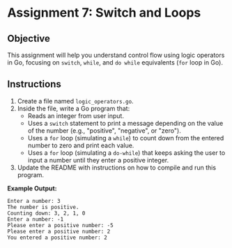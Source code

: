 # Assignment 7: Switch and Loops

## Objective

This assignment will help you understand control flow using logic operators in Go, focusing on `switch`, `while`, and `do while` equivalents (`for` loop in Go).

## Instructions

1. Create a file named `logic_operators.go`.
2. Inside the file, write a Go program that:
   - Reads an integer from user input.
   - Uses a `switch` statement to print a message depending on the value of the number (e.g., "positive", "negative", or "zero").
   - Uses a `for` loop (simulating a `while`) to count down from the entered number to zero and print each value.
   - Uses a `for` loop (simulating a `do-while`) that keeps asking the user to input a number until they enter a positive integer.
3. Update the README with instructions on how to compile and run this program.

**Example Output:**

```
Enter a number: 3
The number is positive.
Counting down: 3, 2, 1, 0
Enter a number: -1
Please enter a positive number: -5
Please enter a positive number: 2
You entered a positive number: 2
```